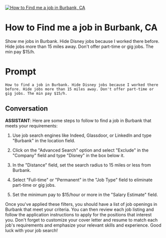 
[![How to Find me a job in Burbank, CA](https://flow-prompt-covers.s3.us-west-1.amazonaws.com/icon/minimalist/mini_8.png)]()
# How to Find me a job in Burbank, CA 
Show me jobs in Burbank. Hide Disney jobs because I worked there before. Hide jobs more than 15 miles away. Don't offer part-time or gig jobs. The min pay $15/h.

# Prompt

```
How to find a job in Burbank. Hide Disney jobs because I worked there before. Hide jobs more than 15 miles away. Don't offer part-time or gig jobs. The min pay $15/h.
```

## Conversation

**ASSISTANT**: Here are some steps to follow to find a job in Burbank that meets your requirements:



1. Use job search engines like Indeed, Glassdoor, or LinkedIn and type "Burbank" in the location field.

2. Click on the "Advanced Search" option and select "Exclude" in the "Company" field and type "Disney" in the box below it.

3. In the "Distance" field, set the search radius to 15 miles or less from Burbank.

4. Select "Full-time" or "Permanent" in the "Job Type" field to eliminate part-time or gig jobs.

5. Set the minimum pay to $15/hour or more in the "Salary Estimate" field.



Once you've applied these filters, you should have a list of job openings in Burbank that meet your criteria. You can then review each job listing and follow the application instructions to apply for the positions that interest you. Don't forget to customize your cover letter and resume to match each job's requirements and emphasize your relevant skills and experience. Good luck with your job search!


